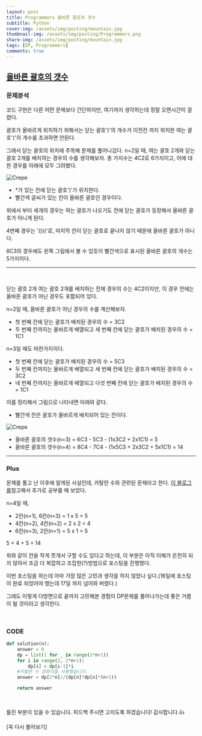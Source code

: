 ```yaml
---
layout: post
title: Programmers 올바른 괄호의 갯수
subtitle: Python
cover-img: /assets/img/posting/mountain.jpg
thumbnail-img: /assets/img/posting/Programmers.png
share-img: /assets/img/posting/mountain.jpg
tags: [DP, Programmers]
comments: true
---
```


## [올바른 괄호의 갯수](https://programmers.co.kr/learn/courses/30/lessons/12929)

### 문제분석

코드 구현은 다른 어떤 문제보다 간단하지만, 여기까지 생각하는데 정말 오랜시간이 걸렸다.

괄호가 올바르게 위치하기 위해서는 닫는 괄호')'의 개수가 이전칸 까지 위치한 여는 괄호'('의 개수를 초과하면 안된다.

그래서 닫는 괄호의 위치에 주목해 문제를 풀어나갔다.
n=2일 때, 여는 괄호 2개와 닫는 괄호 2개를 배치하는 경우의 수를 생각해보자.
총 가지수는 4C2로 6가지이고, 이에 대한 경우를 아래에 모두 그려봤다.

![Crepe](https://i.imgur.com/QRD0Afm.jpg)

- \*가 있는 칸에 닫는 괄호')'가 위치한다.
- 빨간색 글씨가 있는 칸이 올바른 괄호인 경우이다.

위에서 부터 세개의 경우는 여는 괄호가 나오기도 전에 닫는 괄호가 등장해서 올바른 괄호가 아니게 된다.

4번째 경우는 '())('로, 마지막 칸이 닫는 괄호로 끝나지 않기 때문에 올바른 괄호가 아니다.

6C3의 경우에도 왼쪽 그림에서 볼 수 있듯이 빨간색으로 표시된 올바른 괄호의 개수는 5가지이다.

---

<br>

닫는 괄호 2개 여는 괄호 2개를 배치하는 전체 경우의 수는 4C2이지만, 이 경우 안에는 올바른 괄호가 아닌 경우도 포함되어 있다.

n=2일 때, 올바른 괄호가 아닌 경우의 수를 계산해보자.

- 첫 번째 칸에 닫는 괄호가 배치된 경우의 수 = 3C2
- 두 번째 칸까지는 올바르게 배열되고 세 번째 칸에 닫는 괄호가 배치된 경우의 수 = 1C1

n=3일 때도 마찬가지이다.

- 첫 번째 칸에 닫는 괄호가 배치된 경우의 수 = 5C3
- 두 번째 칸까지는 올바르게 배열되고 세 번째 칸에 닫는 괄호가 배치된 경우의 수 = 3C2
- 네 번째 칸까지는 올바르게 배열되고 다섯 번째 칸에 닫는 괄호가 배치된 경우의 수 = 1C1

이를 정리해서 그림으로 나타내면 아래와 같다.

- 빨간색 칸은 괄호가 올바르게 배치되어 있는 칸이다.

![Crepe](https://i.imgur.com/CUFNWrv.jpg)

- 올바른 괄호의 갯수(n=3) = 6C3 - 5C3 - (1x3C2 + 2x1C1) = 5
- 올바른 괄호의 갯수(n=4) = 8C4 - 7C4 - (1x5C3 + 2x3C2 + 5x1C1) = 14

---

### Plus

문제를 풀고 난 이후에 알게된 사실인데, 카탈란 수와 관련된 문제라고 한다.
[이 블로그를](https://suhak.tistory.com/77)참고해서 추가로 공부를 해 보았다.

n=4일 때,

- 2칸(n=1), 6칸(n=3) = 1 x 5 = 5
- 4칸(n=2), 4칸(n=2) = 2 x 2 = 4
- 6칸(n=3), 2칸(n=1) = 5 x 1 = 5

5 + 4 + 5 = 14

위와 같이 칸을 작게 쪼개서 구할 수도 있다고 하는데, 이 부분은 아직 이해가 온전히 되지 않아서 조금 더 복잡하고 조잡한(?)방법으로 포스팅을 진행했다.

이번 포스팅을 하는데 아마 가장 많은 고민과 생각을 하지 않았나 싶다.(16일에 포스팅이 완료 되었어야 했는데 17일 까지 넘어와 버렸다.)

그래도 이렇게 다방면으로 끝까지 고민해본 경험이 DP문제를 풀어나가는데 좋은 거름이 될 것이라고 생각한다.

<br>

### CODE

```python
def solution(n):
    answer = 0
    dp = list(1 for _ in range(2*n+1))
    for i in range(2, 2*n+1):
        dp[i] = dp[i-1]*i
    #카탈란 수 점화식을 사용했습니다.
    answer = dp[2*n]//(dp[n]*dp[n]*(n+1))

    return answer
```

<br>

틀린 부분이 있을 수 있습니다. 피드백 주시면 고치도록 하겠습니다!
감사합니다.👍

[꼭 다시 풀어보기]
<br>
<br>
